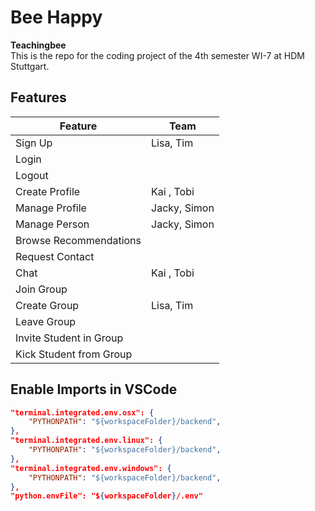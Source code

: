 # Bee Happy

__Teachingbee__  
This is the repo for the coding project of the 4th semester WI-7 at HDM Stuttgart.

## Features

Feature | Team
--- | ---
Sign Up | Lisa, Tim
Login | 
Logout | 
Create Profile | Kai , Tobi
Manage Profile | Jacky, Simon
Manage Person | Jacky, Simon
Browse Recommendations |
Request Contact |
Chat | Kai , Tobi
Join Group |
Create Group | Lisa, Tim
Leave Group |
Invite Student in Group |
Kick Student from Group |


## Enable Imports in VSCode

```json
"terminal.integrated.env.osx": {
    "PYTHONPATH": "${workspaceFolder}/backend",
},
"terminal.integrated.env.linux": {
    "PYTHONPATH": "${workspaceFolder}/backend",
},
"terminal.integrated.env.windows": {
    "PYTHONPATH": "${workspaceFolder}/backend",
},
"python.envFile": "${workspaceFolder}/.env"
```
